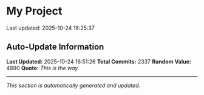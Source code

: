 # My Project


Last updated: 2025-10-24 16:25:37








































































































































































































































































































































































































































































































































































































































































































































































































































































































































































































































































































































































































































































































































































































































































































































































































































































































































































































































































































































































































































































































































































































































































































































































































































































































































































































































































































































































































































## Auto-Update Information

**Last Updated:** 2025-10-24 16:51:26
**Total Commits:** 2337
**Random Value:** 4890
**Quote:** _This is the way._

---
_This section is automatically generated and updated._